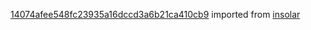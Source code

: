 [14074afee548fc23935a16dccd3a6b21ca410cb9](https://github.com/insolar/insolar/commit/14074afee548fc23935a16dccd3a6b21ca410cb9) imported from [insolar](https://github.com/insolar/insolar)
